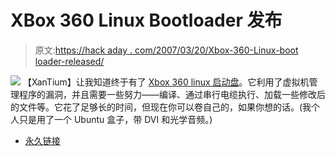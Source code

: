 # XBox 360 Linux Bootloader 发布

> 原文:[https://hack aday . com/2007/03/20/Xbox-360-Linux-boot loader-released/](https://hackaday.com/2007/03/20/xbox-360-linux-bootloader-released/)

![](../Images/30d0bcff5c62078e1b3a8ea0f90f085a.png)
【XanTium】让我知道终于有了 [Xbox 360 linux 启动盘](http://www.xbox-scene.com/xbox1data/sep/EEZuFZpZFEucRywmpU.php)。它利用了虚拟机管理程序的漏洞，并且需要一些努力——编译、通过串行电缆执行、加载一些修改后的文件等。它花了足够长的时间，但现在你可以卷自己的，如果你想的话。(我个人只是用了一个 Ubuntu 盒子，带 DVI 和光学音频。)

*   [永久链接](http://www.xbox-scene.com/xbox1data/sep/EEZuFZpZFEucRywmpU.php)